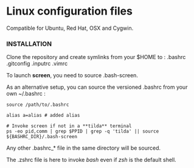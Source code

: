 
Linux configuration files
=========================

Compatible for Ubuntu, Red Hat, OSX and Cygwin.


### INSTALLATION

Clone the repository and create symlinks from your $HOME to :
  .bashrc
  .gitconfig
  .inputrc
  .vimrc

To launch **screen**, you need to source .bash-screen.

As an alternative setup, you can source the versioned .bashrc from your own ~/.bashrc :

    source /path/to/.bashrc

    alias a=alias # added alias

    # Invoke screen if not in a **tilda** terminal
    ps -eo pid,comm | grep $PPID | grep -q 'tilda' || source ${BASHRC_DIR}/.bash-screen

Any other .bashrc_* file in the same directory will be sourced.

The .zshrc file is here to invoke _bash_ even if _zsh_ is the default shell.
